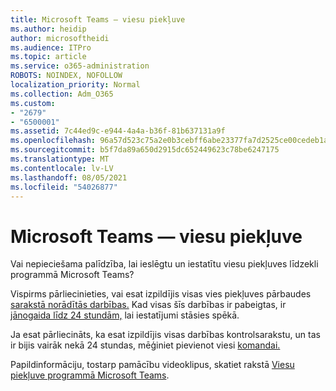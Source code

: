```yaml
---
title: Microsoft Teams — viesu piekļuve
ms.author: heidip
author: microsoftheidi
ms.audience: ITPro
ms.topic: article
ms.service: o365-administration
ROBOTS: NOINDEX, NOFOLLOW
localization_priority: Normal
ms.collection: Adm_O365
ms.custom:
- "2679"
- "6500001"
ms.assetid: 7c44ed9c-e944-4a4a-b36f-81b637131a9f
ms.openlocfilehash: 96a57d523c75a2e0b3cebff6abe23377fa7d2525ce00cedeb1a16c6669255c8e
ms.sourcegitcommit: b5f7da89a650d2915dc652449623c78be6247175
ms.translationtype: MT
ms.contentlocale: lv-LV
ms.lasthandoff: 08/05/2021
ms.locfileid: "54026877"
---
```

# <a name="microsoft-teams---guest-access"></a>Microsoft Teams — viesu piekļuve

Vai nepieciešama palīdzība, lai ieslēgtu un iestatītu viesu piekļuves līdzekli programmā Microsoft Teams?  

Vispirms pārliecinieties, vai esat izpildījis visas vies piekļuves pārbaudes [sarakstā norādītās darbības.](https://docs.microsoft.com/microsoftteams/guest-access-checklist) Kad visas šīs darbības ir pabeigtas, ir [jānogaida līdz 24 stundām,](https://docs.microsoft.com/microsoftteams/manage-guests#guest-access-latencies) lai iestatījumi stāsies spēkā.

Ja esat pārliecināts, ka esat izpildījis visas darbības kontrolsarakstu, un tas ir bijis vairāk nekā 24 stundas, mēģiniet pievienot viesi [komandai.](https://support.office.com/article/add-guests-to-a-team-in-teams-fccb4fa6-f864-4508-bdde-256e7384a14f#ID0EAABAAA=Desktop)

Papildinformāciju, tostarp pamācību videoklipus, skatiet rakstā [Viesu piekļuve programmā Microsoft Teams](https://docs.microsoft.com/microsoftteams/guest-access).
